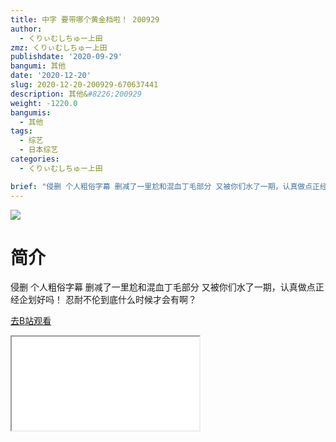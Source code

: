```yaml
---
title: 中字 要带哪个黄金档啦！ 200929
author:
  - くりぃむしちゅー上田
zmz: くりぃむしちゅー上田
publishdate: '2020-09-29'
bangumi: 其他
date: '2020-12-20'
slug: 2020-12-20-200929-670637441
description: 其他&#8226;200929
weight: -1220.0
bangumis:
  - 其他
tags:
  - 综艺
  - 日本综艺
categories:
  - くりぃむしちゅー上田

brief: "侵删 个人粗俗字幕 删减了一里尬和混血丁毛部分 又被你们水了一期，认真做点正经企划好吗！ 忍耐不伦到底什么时候才会有啊？"
---
```

![](https://raw.githubusercontent.com/tcgriffith/owaraisite/master/static/tmpimg/439856bf256b1c267ea186aeee2bb14adb91af68.jpg.480.jpg)
# 简介  
侵删 个人粗俗字幕
删减了一里尬和混血丁毛部分
又被你们水了一期，认真做点正经企划好吗！ 忍耐不伦到底什么时候才会有啊？  

[去B站观看](https://www.bilibili.com/video/av670637441/)
<div class ="resp-container"><iframe class="testiframe" src="//player.bilibili.com/player.html?aid=670637441"", scrolling="no", allowfullscreen="true" > </iframe></div> 
